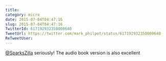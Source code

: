 ```yaml
---
title: 
category: micro
date: 2015-07-04T04:47:16
slug: 2015-07-04T04:47:16
TwitterId: 617192932358000640
TweetUrl: https://twitter.com/mark_philpot/status/617192932358000640
ReTweetUser: 
---
```


[@SparksZilla](https://twitter.com/SparksZilla) seriously! The audio book version is also excellent